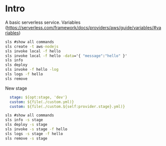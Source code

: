 # Intro
A basic serverless service.
Variables (https://serverless.com/framework/docs/providers/aws/guide/variables/#variables)

```bat
sls #show all commands
sls create -t aws-nodejs
sls invoke local -f hello
sls invoke local -f hello -data='{ "message":"hello" }'
sls info
sls deploy
sls invoke -f hello -log
sls logs -f hello
sls remove
```

New stage

```yml
  stage: ${opt:stage, 'dev'}
  custom: ${file(./custom.yml)}
  custom: ${file(./custom.${self:provider.stage}.yml)}
```

```bat
sls #show all commands
sls info -s stage
sls deploy -s stage
sls invoke -s stage -f hello
sls logs -s stage -f hello
sls remove -s stage
```
